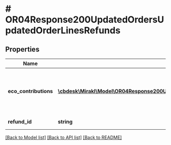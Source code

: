 # # OR04Response200UpdatedOrdersUpdatedOrderLinesRefunds

## Properties

Name | Type | Description | Notes
------------ | ------------- | ------------- | -------------
**eco_contributions** | [**\cbdesk\Mirakl\Model\OR04Response200UpdatedOrdersUpdatedOrderLinesRefundsEcoContributions[]**](OR04Response200UpdatedOrdersUpdatedOrderLinesRefundsEcoContributions.md) | List of eco-contribution amounts and corresponding producer identifiers, if applicable | [optional]
**refund_id** | **string** | Refund identifier | [optional]

[[Back to Model list]](../../README.md#models) [[Back to API list]](../../README.md#endpoints) [[Back to README]](../../README.md)
